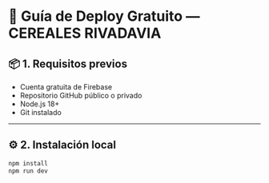 # 🚀 Guía de Deploy Gratuito — CEREALES RIVADAVIA

## 📦 1. Requisitos previos
- Cuenta gratuita de Firebase
- Repositorio GitHub público o privado
- Node.js 18+
- Git instalado

---

## ⚙️ 2. Instalación local

```bash
npm install
npm run dev
